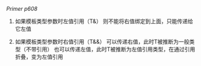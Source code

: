 *Primer p608*
1. 如果模板类型参数时左值引用（T&）
则不能将右值绑定到上面，只能传递给它左值

2. 如果模板类型参数时右值引用（T&&）
可以传递右值，此时T被推断为一般类型（不带引用）
也可以传递左值，此时T被推断为左值引用类型，在通过引用折叠，变为左值引用